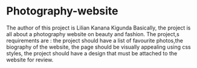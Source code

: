 # Photography-website
The author of this project is Lilian Kanana Kigunda
Basically, the project is all about a photography website on beauty and fashion.
The project,s requirements are : the project should have a list of favourite photos,the biography of the website, the page should be visually appealing using css styles, the project should have a design that must be attached to the website for review.
